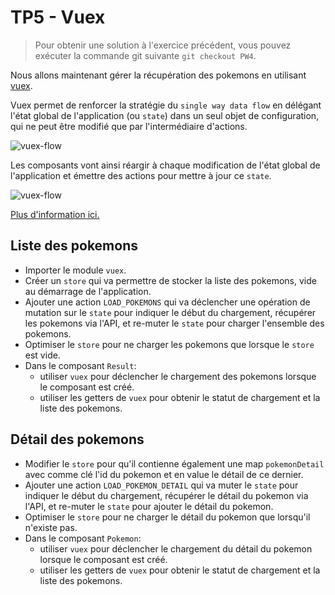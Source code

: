 # TP5 - Vuex

> Pour obtenir une solution à l'exercice précédent, vous pouvez exécuter la commande git suivante `git checkout PW4`.

Nous allons maintenant gérer la récupération des pokemons en utilisant [vuex](https://vuex.vuejs.org/).

Vuex permet de renforcer la stratégie du `single way data flow` en délégant l'état global de l'application (ou `state`) dans un seul objet de configuration, qui ne peut être modifié que par l'intermédiaire d'actions.

![vuex-flow](https://vuex.vuejs.org/fr/images/flow.png)

Les composants vont ainsi réargir à chaque modification de l'état global de l'application et émettre des actions pour mettre à jour ce `state`. 

![vuex-flow](https://vuex.vuejs.org/fr/images/vuex.png)

[Plus d'information ici.](https://vuex.vuejs.org/fr/intro.html) 

## Liste des pokemons

- Importer le module `vuex`.
- Créer un `store` qui va permettre de stocker la liste des pokemons, vide au démarrage de l'application.
- Ajouter une action `LOAD_POKEMONS` qui va déclencher une opération de mutation sur le `state` pour indiquer le début du chargement, récupérer les pokemons via l'API, et re-muter le `state` pour charger l'ensemble des pokemons.
- Optimiser le `store` pour ne charger les pokemons que lorsque le `store` est vide.
- Dans le composant `Result`:
  - utiliser `vuex` pour déclencher le chargement des pokemons lorsque le composant est créé.
  - utiliser les getters de `vuex` pour obtenir le statut de chargement et la liste des pokemons.

## Détail des pokemons

- Modifier le `store` pour qu'il contienne également une map `pokemonDetail` avec comme clé l'id du pokemon et en value le détail de ce dernier.
- Ajouter une action `LOAD_POKEMON_DETAIL` qui va muter le `state` pour indiquer le début du chargement, récupérer le détail du pokemon via l'API, et re-muter le `state` pour ajouter le détail du pokemon.
- Optimiser le `store` pour ne charger le détail du pokemon que lorsqu'il n'existe pas.
- Dans le composant `Pokemon`:
  - utiliser `vuex` pour déclencher le chargement du détail du pokemon lorsque le composant est créé.
  - utiliser les getters de `vuex` pour obtenir le statut de chargement et la liste des pokemons.
